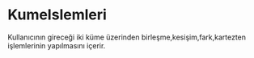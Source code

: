 # KumeIslemleri
Kullanıcının gireceği iki küme üzerinden birleşme,kesişim,fark,kartezten işlemlerinin yapılmasını içerir.
